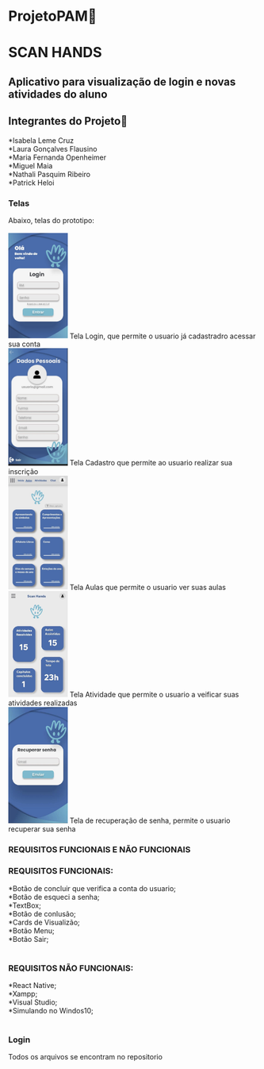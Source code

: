 # ProjetoPAM🚀<br>
# SCAN HANDS<br>
<h2>Aplicativo para visualização de login e novas atividades do aluno</h2>

## Integrantes do Projeto🤝 
*Isabela Leme Cruz<br>
*Laura Gonçalves Flausino<br>
*Maria Fernanda Openheimer<br>
*Miguel Maia<br>
*Nathali Pasquim Ribeiro<br>
*Patrick Heloi<br>

### Telas <br>
Abaixo, telas do prototipo: <br>
<br>
<img src="login.jpg" alt="Logo GitHub" width="120">
Tela Login, que permite o usuario já cadastradro acessar sua conta<br>
<img src="dadospessoais.jpg" alt="Logo GitHub" width="120">
Tela Cadastro que permite ao usuario realizar sua inscrição<br>
<img src="aulas.jpg" alt="Logo GitHub" width="120">
Tela Aulas que permite o usuario ver suas aulas<br>
<img src="atividade.jpg" alt="Logo GitHub" width="120">
Tela Atividade que permite o usuario a veificar suas atividades realizadas<br>
<img src="rec.senha.jpg" alt="Logo GitHub" width="120">
Tela de recuperação de senha, permite o usuario recuperar sua senha
  <br>

### REQUISITOS FUNCIONAIS E NÃO FUNCIONAIS <br>
### REQUISITOS FUNCIONAIS:</h2>
  *Botão de concluir que verifica a conta do usuario;<br>
  *Botão de esqueci a senha;<br>
  *TextBox;<br>
  *Botão de conlusão;<br>
  *Cards de Visualizão;<br>
  *Botão Menu;<br>
  *Botão Sair;<br>
  <br>
  ### REQUISITOS NÃO FUNCIONAIS:</h2>
  *React Native;<br>
  *Xampp;<br>
  *Visual Studio;<br>
  *Simulando no Windos10;<br>
    <br>
  
  ###  Login </h2>
  Todos os arquivos se encontram no repositorio  <br>
  
